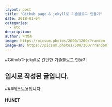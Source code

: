 ```yaml
---
layout: post
title: "Github page & jekyll로 기술블로그 만들기"
date: 2018-01-04
categories:
  - etc
description:
author: 박범준
image: https://picsum.photos/2000/1200/?random
image-sm: https://picsum.photos/500/300/?random
---
```


#Github과 jekyll로 간단한 기술블로그 만들기
## 임시로 작성된 글입니다.
###테스트용입니다.
#### HUNET
